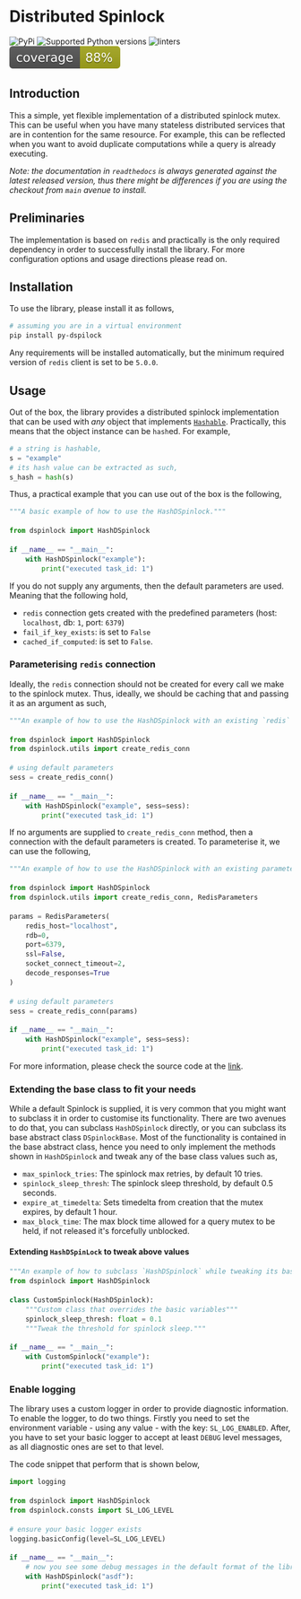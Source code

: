# Distributed Spinlock

![PyPi](https://img.shields.io/pypi/v/py-dspinlock?style=round-square)
![Supported Python versions](https://img.shields.io/pypi/pyversions/py-dspinlock?style=round-square)
![linters](https://github.com/andylamp/py-dspinlock/actions/workflows/lint.yml/badge.svg)
![coverage](../coverage.svg)

## Introduction

This a simple, yet flexible implementation of a distributed spinlock mutex. This can be useful when you have many
stateless distributed services that are in contention for the same resource. For example, this can be reflected
when you want to avoid duplicate computations while a query is already executing.

*Note: the documentation in `readthedocs` is always generated against the latest released version, thus there might
be differences if you are using the checkout from `main` avenue to install.*

## Preliminaries

The implementation is based on `redis` and practically is the only required dependency in order to successfully
install the library. For more configuration options and usage directions please read on.

## Installation

To use the library, please install it as follows,

```bash
# assuming you are in a virtual environment
pip install py-dspilock
```

Any requirements will be installed automatically, but the minimum required version of `redis` client is set to
be `5.0.0`.

## Usage

Out of the box, the library provides a distributed spinlock implementation that can be used with _any_ object that
implements [`Hashable`][1]. Practically, this means that the object instance can be `hash`ed. For example,

```python
# a string is hashable,
s = "example"
# its hash value can be extracted as such,
s_hash = hash(s)
```

Thus, a practical example that you can use out of the box is the following,

```python
"""A basic example of how to use the HashDSpinlock."""

from dspinlock import HashDSpinlock

if __name__ == "__main__":
    with HashDSpinlock("example"):
        print("executed task_id: 1")
```

If you do not supply any arguments, then the default parameters are used. Meaning that the following hold,

- `redis` connection gets created with the predefined parameters (host: `localhost`, db: `1`, port: `6379`)
- `fail_if_key_exists`: is set to `False`
- `cached_if_computed`: is set to `False`.

### Parameterising `redis` connection

Ideally, the `redis` connection should not be created for every call we make to the spinlock mutex. Thus, ideally,
we should be caching that and passing it as an argument as such,

```python
"""An example of how to use the HashDSpinlock with an existing `redis` connection."""

from dspinlock import HashDSpinlock
from dspinlock.utils import create_redis_conn

# using default parameters
sess = create_redis_conn()

if __name__ == "__main__":
    with HashDSpinlock("example", sess=sess):
        print("executed task_id: 1")
```

If no arguments are supplied to `create_redis_conn` method, then a connection with the default parameters is created.
To parameterise it, we can use the following,

```python
"""An example of how to use the HashDSpinlock with an existing parameterised `redis` connection."""

from dspinlock import HashDSpinlock
from dspinlock.utils import create_redis_conn, RedisParameters

params = RedisParameters(
    redis_host="localhost",
    rdb=0,
    port=6379,
    ssl=False,
    socket_connect_timeout=2,
    decode_responses=True
)

# using default parameters
sess = create_redis_conn(params)

if __name__ == "__main__":
    with HashDSpinlock("example", sess=sess):
        print("executed task_id: 1")
```

For more information, please check the source code at the [link][2].

### Extending the base class to fit your needs

While a default Spinlock is supplied, it is very common that you might want to subclass it in order to customise
its functionality. There are two avenues to do that, you can subclass `HashDSpinlock` directly, or you can
subclass its base abstract class `DSpinlockBase`. Most of the functionality is contained in the base abstract class,
hence you need to only implement the methods shown in `HashDSpinlock` and tweak any of the base class values such as,

- `max_spinlock_tries`: The spinlock max retries, by default 10 tries.
- `spinlock_sleep_thresh`: The spinlock sleep threshold, by default 0.5 seconds.
- `expire_at_timedelta`: Sets timedelta from creation that the mutex expires, by default 1 hour.
- `max_block_time`: The max block time allowed for a query mutex to be held, if not released it's forcefully unblocked.

#### Extending `HashDSpinLock` to tweak above values

```python
"""An example of how to subclass `HashDSpinlock` while tweaking its base attributes."""
from dspinlock import HashDSpinlock

class CustomSpinlock(HashDSpinlock):
    """Custom class that overrides the basic variables"""
    spinlock_sleep_thresh: float = 0.1
    """Tweak the threshold for spinlock sleep."""

if __name__ == "__main__":
    with CustomSpinlock("example"):
        print("executed task_id: 1")
```

### Enable logging

The library uses a custom logger in order to provide diagnostic information. To enable the logger, to do two things.
Firstly you need to set the environment variable - using any value - with the key: `SL_LOG_ENABLED`. After, you have
to set your basic logger to accept at least `DEBUG` level messages, as all diagnostic ones are set to that level.

The code snippet that perform that is shown below,

```python
import logging

from dspinlock import HashDSpinlock
from dspinlock.consts import SL_LOG_LEVEL

# ensure your basic logger exists
logging.basicConfig(level=SL_LOG_LEVEL)

if __name__ == "__main__":
    # now you see some debug messages in the default format of the library.
    with HashDSpinlock("asdf"):
        print("executed task_id: 1")
```

[1]: https://docs.python.org/3/library/collections.abc.html?highlight=hashable#collections.abc.Hashable
[2]: https://github.com/andylamp/py-dspinlock/blob/main/dspinlock/utils.py
